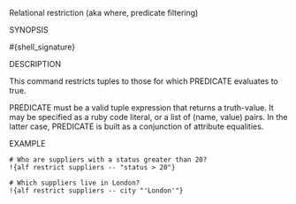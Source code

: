 
Relational restriction (aka where, predicate filtering)

SYNOPSIS

  #{shell_signature}

DESCRIPTION

This command restricts tuples to those for which PREDICATE evaluates to 
true.

PREDICATE must be a valid tuple expression that returns a truth-value.
It may be specified as a ruby code literal, or a list of (name, value)
pairs. In the latter case, PREDICATE is built as a conjunction of 
attribute equalities.

EXAMPLE

    # Who are suppliers with a status greater than 20?
    !{alf restrict suppliers -- "status > 20"}

    # Which suppliers live in London?
    !{alf restrict suppliers -- city "'London'"}

